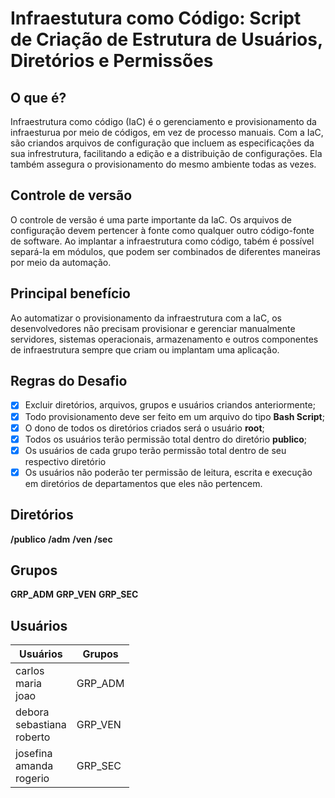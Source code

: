 # Infraestutura como Código: Script de Criação de Estrutura de Usuários, Diretórios e Permissões

## O que é?
Infraestrutura como código (IaC) é o gerenciamento e provisionamento da infraesturua por meio de códigos, em vez de processo manuais.
Com a IaC, são criandos arquivos de configuração que incluem as especificações da sua infrestrutura, facilitando a edição e a distribuição de configurações. Ela também assegura o provisionamento do mesmo ambiente todas as vezes.

## Controle de versão
O controle de versão é uma parte importante da IaC. Os arquivos de configuração devem pertencer à fonte como qualquer outro código-fonte de software. Ao implantar a infraestrutura como código, tabém é possível separá-la em módulos, que podem ser combinados de diferentes maneiras por meio da automação.

## Principal benefício
Ao automatizar o provisionamento da infraestrutura com a IaC, os desenvolvedores não precisam provisionar e gerenciar manualmente servidores, sistemas operacionais, armazenamento e outros componentes de infraestrutura sempre que criam ou implantam uma aplicação.

## Regras do Desafio 
- [x] Excluir diretórios, arquivos, grupos e usuários criandos anteriormente;
- [x] Todo provisionamento deve ser feito em um arquivo do tipo **Bash Script**;
- [x] O dono de todos os diretórios criados será o usuário **root**;
- [x] Todos os usuários terão permissão total dentro do diretório **publico**;
- [x] Os usuários de cada grupo terão permissão total dentro de seu respectivo diretório
- [x] Os usuários não poderão ter permissão de leitura, escrita e execução em diretórios de departamentos que eles não pertencem.

## Diretórios
**/publico**
**/adm**
**/ven**
**/sec**

## Grupos
**GRP_ADM**
**GRP_VEN**
**GRP_SEC**

## Usuários
|Usuários|Grupos|
|---|---|
|carlos <br> maria <br> joao|GRP_ADM|
|debora <br> sebastiana <br> roberto|GRP_VEN|
|josefina <br> amanda <br> rogerio|GRP_SEC|
